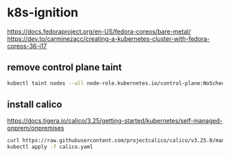 # k8s-ignition
 
https://docs.fedoraproject.org/en-US/fedora-coreos/bare-metal/
https://dev.to/carminezacc/creating-a-kubernetes-cluster-with-fedora-coreos-36-j17

## remove control plane taint

```bash
kubectl taint nodes --all node-role.kubernetes.io/control-plane:NoSchedule- 
```

## install calico
https://docs.tigera.io/calico/3.25/getting-started/kubernetes/self-managed-onprem/onpremises

```bash
curl https://raw.githubusercontent.com/projectcalico/calico/v3.25.0/manifests/calico.yaml -O
kubectl apply -f calico.yaml
```
